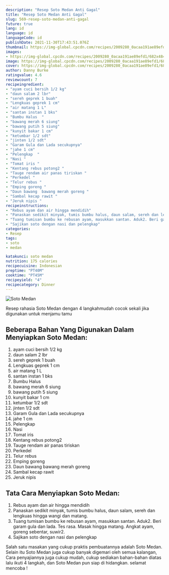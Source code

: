 ```yaml
---
description: "Resep Soto Medan Anti Gagal"
title: "Resep Soto Medan Anti Gagal"
slug: 569-resep-soto-medan-anti-gagal
future: true
lang: id
language: id
languageCode: id
publishDate: 2021-11-30T17:43:51.076Z 
thumbnail: https://img-global.cpcdn.com/recipes/2009280_0acaa191ae89efd1/682x484cq65/soto-medan-foto-resep-utama.png
images:
- https://img-global.cpcdn.com/recipes/2009280_0acaa191ae89efd1/682x484cq65/soto-medan-foto-resep-utama.png
image: https://img-global.cpcdn.com/recipes/2009280_0acaa191ae89efd1/682x484cq65/soto-medan-foto-resep-utama.png
cover: https://img-global.cpcdn.com/recipes/2009280_0acaa191ae89efd1/682x484cq65/soto-medan-foto-resep-utama.png
author: Danny Burke
ratingvalue: 4.6
reviewcount: 7
recipeingredient:
- "ayam cuci bersih 1/2 kg"
- "daun salam 2 lbr"
- "sereh geprek 1 buah"
- "Lengkuas geprek 1 cm"
- "air matang 1 L"
- "santan instan 1 bks"
- "Bumbu Halus  "
- "bawang merah 6 siung"
- "bawang putih 5 siung"
- "kunyit bakar 1 cm"
- "ketumbar 1/2 sdt"
- "jinten 1/2 sdt"
- "Garam Gula dan Lada secukupnya"
- "jahe 1 cm"
- "Pelengkap  "
- "Nasi "
- "Tomat iris "
- "Kentang rebus potong2 "
- "Tauge rendam air panas tiriskan "
- "Perkedel "
- "Telur rebus "
- "Emping goreng "
- "Daun bawang  bawang merah goreng "
- "Sambal kecap rawit "
- "Jeruk nipis "
recipeinstructions:
- "Rebus ayam dan air hingga mendidih"
- "Panaskan sedikit minyak, tumis bumbu halus, daun salam, sereh dan lengkuas hingga wangi dan matang."
- "Tuang tumisan bumbu ke rebusan ayam, masukkan santan. Aduk2. Beri garam gula dan lada. Tes rasa. Masak hingga matang. Angkat ayam, goreng sebentar, suwir2."
- "Sajikan soto dengan nasi dan pelengkap"
categories:
- Resep
tags:
- soto
- medan

katakunci: soto medan 
nutrition: 175 calories
recipecuisine: Indonesian
preptime: "PT40M"
cooktime: "PT45M"
recipeyield: "4"
recipecategory: Dinner
---
```



![Soto Medan](https://img-global.cpcdn.com/recipes/2009280_0acaa191ae89efd1/682x484cq65/soto-medan-foto-resep-utama.png)

Resep rahasia Soto Medan    dengan 4 langkahmudah cocok sekali jika digunakan untuk menjamu tamu

<!--inarticleads1-->

## Beberapa Bahan Yang Digunakan Dalam Menyiapkan Soto Medan:

1. ayam cuci bersih 1/2 kg
1. daun salam 2 lbr
1. sereh geprek 1 buah
1. Lengkuas geprek 1 cm
1. air matang 1 L
1. santan instan 1 bks
1. Bumbu Halus  
1. bawang merah 6 siung
1. bawang putih 5 siung
1. kunyit bakar 1 cm
1. ketumbar 1/2 sdt
1. jinten 1/2 sdt
1. Garam Gula dan Lada secukupnya
1. jahe 1 cm
1. Pelengkap  
1. Nasi 
1. Tomat iris 
1. Kentang rebus potong2 
1. Tauge rendam air panas tiriskan 
1. Perkedel 
1. Telur rebus 
1. Emping goreng 
1. Daun bawang  bawang merah goreng 
1. Sambal kecap rawit 
1. Jeruk nipis 



<!--inarticleads2-->

## Tata Cara Menyiapkan Soto Medan:

1. Rebus ayam dan air hingga mendidih
1. Panaskan sedikit minyak, tumis bumbu halus, daun salam, sereh dan lengkuas hingga wangi dan matang.
1. Tuang tumisan bumbu ke rebusan ayam, masukkan santan. Aduk2. Beri garam gula dan lada. Tes rasa. Masak hingga matang. Angkat ayam, goreng sebentar, suwir2.
1. Sajikan soto dengan nasi dan pelengkap




Salah satu masakan yang cukup praktis pembuatannya adalah  Soto Medan. Selain itu  Soto Medan  juga cukup banyak digemari oleh semua kalangan, Cara penyajiannya juga cukup mudah, cukup sediakan bahan-bahan diatas lalu ikuti 4 langkah, dan  Soto Medan  pun siap di hidangkan. selamat mencoba !
